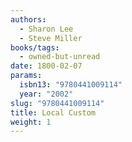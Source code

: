 ```yaml
---
authors:
  - Sharon Lee
  - Steve Miller
books/tags:
  - owned-but-unread
date: 1800-02-07
params:
  isbn13: "9780441009114"
  year: "2002"
slug: "9780441009114"
title: Local Custom
weight: 1
---
```


<!--more-->
